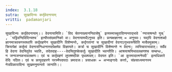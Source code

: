 ```yaml
---
index:  3.1.18
sutra:  सुखादिभ्यः कर्तृवेदनायाम्
vritti:  padamanjari
---
```


	सुखादिभ्यः कर्तृवेदनायाम्।। वेदनायामिति। `विद चेतनाख्याननिवासेषु` इत्यस्माच्चुरादिण्यन्ताद्भावे `ण्यासश्रन्थो युच्` , `घट्टिवन्दिविदिभ्यश्च` इत्यौपसंख्यानिको वा। वेदनायामर्थेऽनुभव इति। प्रत्यक्षज्ञानम् = अनुभवः। यद्यपि वेदनाशब्दो ज्ञानमात्रवचनस्तथापि कर्तृग्रहणेन सुखादीनि विशेष्यन्ते, कर्तृगतानां च सुखादीनां वेदनाऽनुभवरूपैवेति मत्वैवमुक्तम्। क्रियापेक्षं कर्तृत्वं वेदनासंनिधानात्तदपेक्षमेव विज्ञायते। कर्त्रा च सुखादीनि विशेष्यन्ते न वेदना; व्यभिचाराभावात्। सर्वैव हि वेदना वेदयितुरेव भवति, तदेतदाह----वेदयितुश्चेत्कर्तुः सुखादीति भवन्तीति। आश्रयाश्रयिभावलक्षणश्च सम्बन्धः, न जन्यजनकभावलक्षणः। एवं च कर्तृग्रहणं लुप्तषष्ठीकं पृथक्पदम्। वेदयत इति। `आ कुस्मादात्मनेपदी` इत्यधिकारे वेदिः पठितः। एवं च प्रत्युदाहरणे परस्मैपदपाठः प्रमादजः। प्रसाधकः = अभ्यङ्गादेः कर्त्ता, संप्रसाध्यमानस्य नेत्रविकारादिना सुखमनुमानतो जानाति।।
